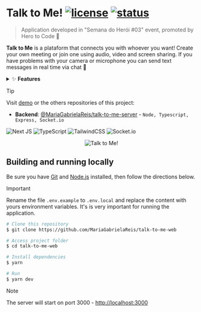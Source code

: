 # Talk to Me! [![license](https://img.shields.io/badge/LICENCE-MIT-blue)]() [![status](https://img.shields.io/badge/STATUS-DONE-brightgreen)]()
> Application developed in "Semana do Herói #03" event, promoted by Hero to Code 🚀 <br>

**Talk to Me** is a plataform that connects you with whoever you want! Create your own meeting or join one using audio, video and screen sharing. If you have problems with your camera or microphone you can send text messages in real time via chat 💬

<details>
  <summary>✨ <b>Features</b> </summary>

- [x] Create meeting
- [x] Join meeting
- [x] Send text messages (chat)
- [x] Enable personal cam and mic
- [x] See others participants
- [x] Share screen
</details>

> [!TIP]
> Visit [demo]() or the others repositories of this project:
>
> - **Backend**: [@MariaGabrielaReis/talk-to-me-server](https://github.com/MariaGabrielaReis/talk-to-me-server) - `Node, Typescript, Express, Socket.io`

![Next JS](https://img.shields.io/badge/Next-black?style=for-the-badge&logo=next.js&logoColor=white) ![TypeScript](https://img.shields.io/badge/typescript-%23007ACC.svg?style=for-the-badge&logo=typescript&logoColor=white) ![TailwindCSS](https://img.shields.io/badge/tailwindcss-%2338B2AC.svg?style=for-the-badge&logo=tailwind-css&logoColor=white) ![Socket.io](https://img.shields.io/badge/Socket.io-black?style=for-the-badge&logo=socket.io&badgeColor=010101)

<div align="center">
  <img alt="Talk to Me!" src="https://github.com/MariaGabrielaReis/talk-to-me-server/assets/69374340/06c94ab5-ccbf-4647-89c5-0c4ba1e4050c" />
</div>

## Building and running locally

Be sure you have [Git](https://git-scm.com/downloads) and [Node.js](https://nodejs.org/) installed, then follow the directions below.

> [!IMPORTANT]
> Rename the file `.env.example` to `.env.local` and replace the content with yours environment variables. It's is very important for running the application.

```bash
# Clone this repository
$ git clone https://github.com/MariaGabrielaReis/talk-to-me-web

# Access project folder
$ cd talk-to-me-web

# Install dependencies
$ yarn

# Run
$ yarn dev
```

> [!NOTE]
> The server will start on port 3000 - <http://localhost:3000>

